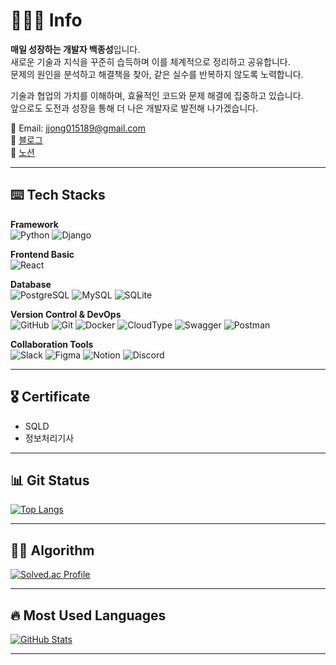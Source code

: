 # 🙋🏻‍♂️ Info  
**매일 성장하는 개발자 백종성**입니다.  
새로운 기술과 지식을 꾸준히 습득하며 이를 체계적으로 정리하고 공유합니다.  
문제의 원인을 분석하고 해결책을 찾아, 같은 실수를 반복하지 않도록 노력합니다.

기술과 협업의 가치를 이해하며, 효율적인 코드와 문제 해결에 집중하고 있습니다.  
앞으로도 도전과 성장을 통해 더 나은 개발자로 발전해 나가겠습니다.

📧 Email: jjong015189@gmail.com  
📝 [블로그](https://jongseoung.tistory.com/)  
📒 [노션](https://zinc-purple-bf4.notion.site/c8098e7a33ad47c3a8f08abf2c89b1b3?pvs=4)  

---

## ⌨️ Tech Stacks  
**Framework**  
![Python](https://img.shields.io/badge/python-3776AB?style=flat-square&logo=python&logoColor=white)  ![Django](https://img.shields.io/badge/Django-092E20?style=flat-square&logo=Django&logoColor=white)  

**Frontend Basic**  
![React](https://img.shields.io/badge/React-61DAFB?style=flat-square&logo=React&logoColor=white)  

**Database**  
![PostgreSQL](https://img.shields.io/badge/PostgreSQL-4169E1?style=flat-square&logo=postgresql&logoColor=black)  ![MySQL](https://img.shields.io/badge/MySQL-4479A1?style=flat-square&logo=mysql&logoColor=white)  ![SQLite](https://img.shields.io/badge/SQLite-003B57?style=flat-square&logo=sqlite&logoColor=white)  

**Version Control & DevOps**  
![GitHub](https://img.shields.io/badge/GitHub-181717?style=flat-square&logo=GitHub&logoColor=white)  ![Git](https://img.shields.io/badge/Git-F05032?style=flat-square&logo=Git&logoColor=white)  ![Docker](https://img.shields.io/badge/docker-2496ED?style=flat-square&logo=docker&logoColor=white)  ![CloudType](https://img.shields.io/badge/cloudtype-041E42?style=flat-square&logo=cloudtype&logoColor=black)  ![Swagger](https://img.shields.io/badge/swagger-85EA2D?style=flat-square&logo=swagger&logoColor=black)  ![Postman](https://img.shields.io/badge/postman-FF6C37?style=flat-square&logo=postman&logoColor=white)  

**Collaboration Tools**  
![Slack](https://img.shields.io/badge/Slack-4A154B?style=flat-square&logo=Slack&logoColor=white)  ![Figma](https://img.shields.io/badge/Figma-F24E1E?style=flat-square&logo=Figma&logoColor=white)  ![Notion](https://img.shields.io/badge/Notion-000000?style=flat-square&logo=Notion&logoColor=white)  ![Discord](https://img.shields.io/badge/Discord-5865F2?style=flat-square&logo=Discord&logoColor=white)  

---

## 🎖️ Certificate  
- SQLD  
- 정보처리기사  

---

## 📊 Git Status  
[![Top Langs](https://github-readme-stats-sand-six-91.vercel.app/api/top-langs/?username=jong-seoung&layout=compact&theme=cobalt)](https://github.com/jong-seoung)  

---

## 🧑‍💻 Algorithm  
[![Solved.ac Profile](http://mazassumnida.wtf/api/v2/generate_badge?boj=jjong015189)](https://solved.ac/jjong015189/)  

---

## 🔥 Most Used Languages  
[![GitHub Stats](https://github-readme-stats.vercel.app/api?username=jong-seoung&show_icons=true&count_private=true&line_height=25&theme=cobalt)](https://github.com/jong-seoung)  

---
